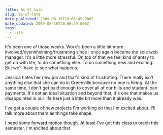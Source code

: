```yaml
---
title: As Of Late
slug: as-of-late
date_published: 2009-08-16T20:06:49.000Z
date_updated: 2009-08-16T20:06:49.000Z
tags:
  - life
---
```


It's been one of those weeks. Work's been a little bit more involved/overwhelming/frustrating since I once again became the sole web manager. It's a little more stressful. On top of that we feel kind of antsy to get on with life, to do something else. To do something new and exciting. But we'll have to see what happens.

Jessica hates her new job and that's kind of frustrating. There really isn't anything else that she can do in Greenville because no one is hiring. At the same time, I don't get paid enough to cover all of our bills and student loan payments. It's not an ideal situation and beyond that, it's one that makes us disappointed in our life here just a little bit more than it already was.

I've got a couple of new projects I'm working on that I'm excited about. I'll talk more about them as things take shape.

I need some forward motion though. At least I've got this class to teach this semester. I'm excited about that
